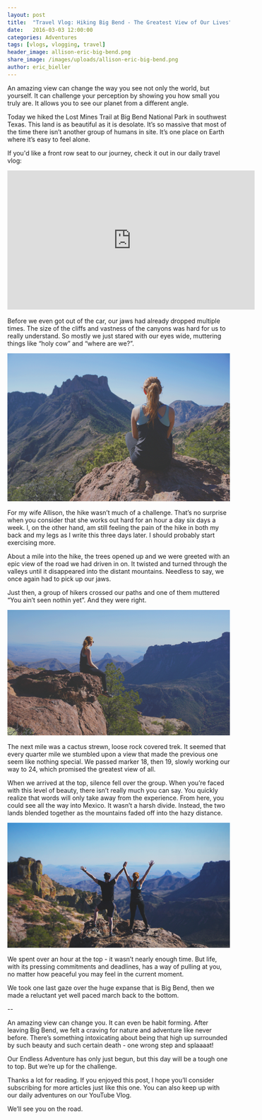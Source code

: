 ```yaml
---
layout: post
title:  "Travel Vlog: Hiking Big Bend - The Greatest View of Our Lives"
date:   2016-03-03 12:00:00
categories: Adventures
tags: [vlogs, vlogging, travel]
header_image: allison-eric-big-bend.png
share_image: /images/uploads/allison-eric-big-bend.png
author: eric_bieller
---
```


An amazing view can change the way you see not only the world, but yourself. It can challenge your perception by showing you how small you truly are. It allows you to see our planet from a different angle.

Today we hiked the Lost Mines Trail at Big Bend National Park in southwest Texas. This land is as beautiful as it is desolate. It’s so massive that most of the time there isn’t another group of humans in site. It’s one place on Earth where it’s easy to feel alone.

If you'd like a front row seat to our journey, check it out in our daily travel vlog:

<p>
<iframe width="560" height="315" src="https://www.youtube.com/embed/Fr3DnW5qyXE" frameborder="0" allowfullscreen></iframe>
</p>

Before we even got out of the car, our jaws had already dropped multiple times. The size of the cliffs and vastness of the canyons was hard for us to really understand. So mostly we just stared with our eyes wide, muttering things like “holy cow” and “where are we?”.

![allison enjoying view at big bend](/images/uploads/allison-view-big-bend.png)

For my wife Allison, the hike wasn’t much of a challenge. That’s no surprise when you consider that she works out hard for an hour a day six days a week. I, on the other hand, am still feeling the pain of the hike in both my back and my legs as I write this three days later. I should probably start exercising more.

About a mile into the hike, the trees opened up and we were greeted with an epic view of the road we had driven in on. It twisted and turned through the valleys until it disappeared into the distant mountains. Needless to say, we once again had to pick up our jaws. 

Just then, a group of hikers crossed our paths and one of them muttered “You ain’t seen nothin yet”. And they were right.

![allison enjoying view at big bend](/images/uploads/allison-cliff-big-bend.png)

The next mile was a cactus strewn, loose rock covered trek. It seemed that every quarter mile we stumbled upon a view that made the previous one seem like nothing special. We passed marker 18, then 19, slowly working our way to 24, which promised the greatest view of all.

When we arrived at the top, silence fell over the group. When you’re faced with this level of beauty, there isn’t really much you can say. You quickly realize that words will only take away from the experience. From here, you could see all the way into Mexico. It wasn’t a harsh divide. Instead, the two lands blended together as the mountains faded off into the hazy distance.

![allison and eric at big bend](/images/uploads/allison-eric-big-bend.png)

We spent over an hour at the top - it wasn’t nearly enough time. But life, with its pressing commitments and deadlines, has a way of pulling at you, no matter how peaceful you may feel in the current moment.

We took one last gaze over the huge expanse that is Big Bend, then we made a reluctant yet well paced march back to the bottom.

--

An amazing view can change you. It can even be habit forming. After leaving Big Bend, we felt a craving for nature and adventure like never before. There’s something intoxicating about being that high up surrounded by such beauty and such certain death - one wrong step and splaaaat!

Our Endless Adventure has only just begun, but this day will be a tough one to top. But we’re up for the challenge.

Thanks a lot for reading. If you enjoyed this post, I hope you’ll consider subscribing for more articles just like this one. You can also keep up with our daily adventures on our YouTube Vlog.

We’ll see you on the road.
